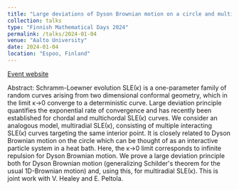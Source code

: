```yaml
---
title: "Large deviations of Dyson Brownian motion on a circle and multiradial SLE(κ)"
collection: talks
type: "Finnish Mathematical Days 2024"
permalink: /talks/2024-01-04
venue: "Aalto University"
date: 2024-01-04
location: "Espoo, Finland"
---
```


[Event website](https://mathdays24.math.aalto.fi/)

Abstract: Schramm-Loewner evolution SLE(κ) is a one-parameter family of random curves arising from two dimensional conformal geometry, which in the limit κ->0 converge to a deterministic curve. Large deviation principle quantifies the exponential rate of convergence and has recently been established for chordal and multichordal SLE(κ) curves. We consider an analogous model, multiradial SLE(κ), consisting of multiple interacting SLE(κ) curves targeting the same interior point. It is closely related to Dyson Brownian motion on the circle which can be thought of as an interactive particle system in a heat bath. Here, the κ->0 limit corresponds to infinite repulsion for Dyson Brownian motion. We prove a large deviation principle both for Dyson Brownian motion (generalizing Schilder's theorem for the usual 1D-Brownian motion) and, using this, for multiradial SLE(κ). This is joint work with V. Healey and E. Peltola.